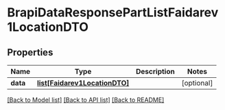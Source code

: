 # BrapiDataResponsePartListFaidarev1LocationDTO

## Properties
Name | Type | Description | Notes
------------ | ------------- | ------------- | -------------
**data** | [**list[Faidarev1LocationDTO]**](Faidarev1LocationDTO.md) |  | [optional] 

[[Back to Model list]](../README.md#documentation-for-models) [[Back to API list]](../README.md#documentation-for-api-endpoints) [[Back to README]](../README.md)


